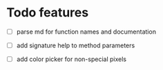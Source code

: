 # Todo features

- [ ] parse md for function names and documentation
- [ ] add signature help to method parameters
- [ ] add color picker for non-special pixels

